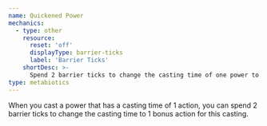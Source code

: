 ```yaml
---
name: Quickened Power
mechanics:
  - type: other
    resource:
      reset: 'off'
      displayType: barrier-ticks
      label: 'Barrier Ticks'
    shortDesc: >-
      Spend 2 barrier ticks to change the casting time of one power to a bonus action (the chosen power's casting time must be 1 action).
type: metabiotics
---
```

When you cast a power that has a casting time of 1 action, you can spend 2
barrier ticks to change the casting time to 1 bonus action for this casting.
